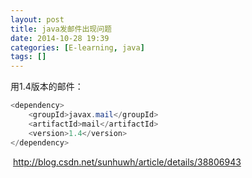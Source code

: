 ```yaml
---
layout: post
title: java发邮件出现问题
date: 2014-10-28 19:39
categories: [E-learning, java]
tags: []
---
```

用1.4版本的邮件：


```java
<dependency>
	<groupId>javax.mail</groupId>
	<artifactId>mail</artifactId>
	<version>1.4</version>
</dependency>
```
 http://blog.csdn.net/sunhuwh/article/details/38806943

